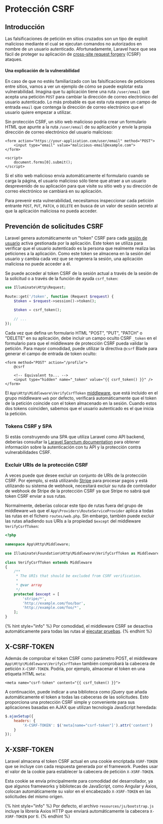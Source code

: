 # Protección CSRF

## Introducción

Las falsificaciones de petición en sitios cruzados son un tipo de exploit malicioso mediante el cual se ejecutan comandos no autorizados en nombre de un usuario autenticado. Afortunadamente, Laravel hace que sea fácil de proteger su aplicación de [cross-site request forgery](https://en.wikipedia.org/wiki/Cross-site\_request\_forgery) (CSRF) ataques.

#### Una explicación de la vulnerabilidad

En caso de que no estés familiarizado con las falsificaciones de peticiones entre sitios, vamos a ver un ejemplo de cómo se puede explotar esta vulnerabilidad. Imagina que tu aplicación tiene una ruta `/user/email` que acepta una petición `POST` para cambiar la dirección de correo electrónico del usuario autenticado. Lo más probable es que esta ruta espere un campo de entrada `email` que contenga la dirección de correo electrónico que el usuario quiere empezar a utilizar.

Sin protección CSRF, un sitio web malicioso podría crear un formulario HTML que apunte a la ruta `/user/email` de su aplicación y envíe la propia dirección de correo electrónico del usuario malicioso:

```atom
<form action="https://your-application.com/user/email" method="POST">
    <input type="email" value="malicious-email@example.com">
</form>
 
<script>
    document.forms[0].submit();
</script>
```

Si el sitio web malicioso envía automáticamente el formulario cuando se carga la página, el usuario malicioso sólo tiene que atraer a un usuario desprevenido de su aplicación para que visite su sitio web y su dirección de correo electrónico se cambiará en su aplicación.

Para prevenir esta vulnerabilidad, necesitamos inspeccionar cada petición entrante `POST`, `PUT`, `PATCH`, o `DELETE` en busca de un valor de sesión secreto al que la aplicación maliciosa no pueda acceder.

## Prevención de solicitudes CSRF

Laravel genera automáticamente un "token" CSRF para cada [sesión de usuario](https://laravel.com/docs/10.x/session) activa gestionada por la aplicación. Este token se utiliza para verificar que el usuario autenticado es la persona que realmente realiza las peticiones a la aplicación. Como este token se almacena en la sesión del usuario y cambia cada vez que se regenera la sesión, una aplicación maliciosa no puede acceder a él.

Se puede acceder al token CSRF de la sesión actual a través de la sesión de la solicitud o a través de la función de ayuda `csrf_token`:

```php
use Illuminate\Http\Request;
 
Route::get('/token', function (Request $request) {
    $token = $request->session()->token();
 
    $token = csrf_token();
 
    // ...
});
```

Cada vez que defina un formulario HTML "POST", "PUT", "PATCH" o "DELETE" en su aplicación, debe incluir un campo oculto CSRF `_token` en el formulario para que el middleware de protección CSRF pueda validar la petición. Para mayor comodidad, puede utilizar la directiva `@csrf` Blade para generar el campo de entrada de token oculto:

```atom
<form method="POST" action="/profile">
    @csrf
 
    <!-- Equivalent to... -->
    <input type="hidden" name="_token" value="{{ csrf_token() }}" />
</form>
```

El `App\Http\Middleware\VerifyCsrfToken` [middleware](https://laravel.com/docs/10.x/middleware), que está incluido en el grupo middleware `web` por defecto, verificará automáticamente que el token de la petición coincide con el token almacenado en la sesión. Cuando estos dos tokens coinciden, sabemos que el usuario autenticado es el que inicia la petición.

### Tokens CSRF y SPA

Si estás construyendo una SPA que utiliza Laravel como API backend, deberías consultar la [Laravel Sanctum documentation](https://laravel.com/docs/10.x/sanctum) para obtener información sobre la autenticación con tu API y la protección contra vulnerabilidades CSRF.

### Excluir URIs de la protección CSRF

A veces puede que desee excluir un conjunto de URIs de la protección CSRF. Por ejemplo, si está utilizando [Stripe](https://stripe.com) para procesar pagos y está utilizando su sistema de webhook, necesitará excluir su ruta de controlador de webhook de Stripe de la protección CSRF ya que Stripe no sabrá qué token CSRF enviar a sus rutas.

Normalmente, deberías colocar este tipo de rutas fuera del grupo de middleware `web` que el `App\Providers\RouteServiceProvider` aplica a todas las rutas en el fichero `routes/web.php`. Sin embargo, también puede excluir las rutas añadiendo sus URIs a la propiedad `$except` del middleware `VerifyCsrfToken`:

```php
<?php
 
namespace App\Http\Middleware;
 
use Illuminate\Foundation\Http\Middleware\VerifyCsrfToken as Middleware;
 
class VerifyCsrfToken extends Middleware
{
    /**
     * The URIs that should be excluded from CSRF verification.
     *
     * @var array
     */
    protected $except = [
        'stripe/*',
        'http://example.com/foo/bar',
        'http://example.com/foo/*',
    ];
}
```

{% hint style="info" %}
Por comodidad, el middleware CSRF se desactiva automáticamente para todas las rutas al [ejecutar pruebas](https://laravel.com/docs/10.x/testing).
{% endhint %}

## X-CSRF-TOKEN

Además de comprobar el token CSRF como parámetro POST, el middleware `App\Http\Middleware\VerifyCsrfToken` también comprobará la cabecera de petición `X-CSRF-TOKEN`. Podría, por ejemplo, almacenar el token en una etiqueta HTML `meta`:

```atom
<meta name="csrf-token" content="{{ csrf_token() }}">
```

A continuación, puede indicar a una biblioteca como jQuery que añada automáticamente el token a todas las cabeceras de las solicitudes. Esto proporciona una protección CSRF simple y conveniente para sus aplicaciones basadas en AJAX que utilizan tecnología JavaScript heredada:

```javascript
$.ajaxSetup({
    headers: {
        'X-CSRF-TOKEN': $('meta[name="csrf-token"]').attr('content')
    }
});
```

## X-XSRF-TOKEN

Laravel almacena el token CSRF actual en una cookie encriptada `XSRF-TOKEN` que se incluye con cada respuesta generada por el framework. Puedes usar el valor de la cookie para establecer la cabecera de petición `X-XSRF-TOKEN`.

Esta cookie se envía principalmente para comodidad del desarrollador, ya que algunos frameworks y bibliotecas de JavaScript, como Angular y Axios, colocan automáticamente su valor en el encabezado `X-XSRF-TOKEN` en las solicitudes del mismo origen.

{% hint style="info" %}
Por defecto, el archivo `resources/js/bootstrap.js` incluye la librería Axios HTTP que enviará automáticamente la cabecera `X-XSRF-TOKEN` por ti.
{% endhint %}

